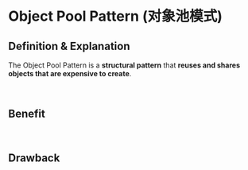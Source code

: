 # Object Pool Pattern (对象池模式)

## Definition & Explanation

The Object Pool Pattern is a **structural pattern** that **reuses and shares objects that are expensive to create**.

<br>

## Benefit

<br>

## Drawback

